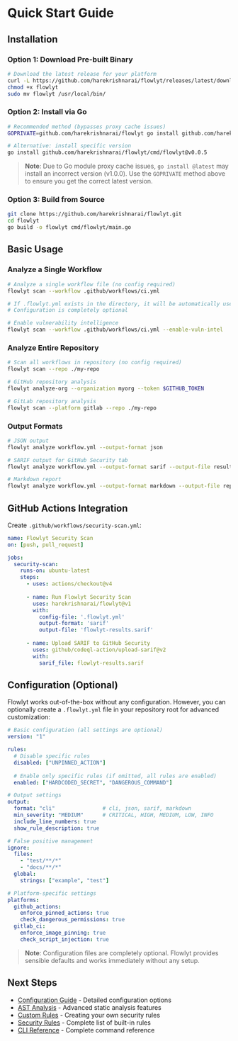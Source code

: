 # Quick Start Guide

## Installation

### Option 1: Download Pre-built Binary
```bash
# Download the latest release for your platform
curl -L https://github.com/harekrishnarai/flowlyt/releases/latest/download/flowlyt-linux-amd64 -o flowlyt
chmod +x flowlyt
sudo mv flowlyt /usr/local/bin/
```

### Option 2: Install via Go
```bash
# Recommended method (bypasses proxy cache issues)
GOPRIVATE=github.com/harekrishnarai/flowlyt go install github.com/harekrishnarai/flowlyt/cmd/flowlyt@latest

# Alternative: install specific version
go install github.com/harekrishnarai/flowlyt/cmd/flowlyt@v0.0.5
```

> **Note**: Due to Go module proxy cache issues, `go install @latest` may install an incorrect version (v1.0.0). Use the `GOPRIVATE` method above to ensure you get the correct latest version.

### Option 3: Build from Source
```bash
git clone https://github.com/harekrishnarai/flowlyt.git
cd flowlyt
go build -o flowlyt cmd/flowlyt/main.go
```

## Basic Usage

### Analyze a Single Workflow
```bash
# Analyze a single workflow file (no config required)
flowlyt scan --workflow .github/workflows/ci.yml

# If .flowlyt.yml exists in the directory, it will be automatically used
# Configuration is completely optional

# Enable vulnerability intelligence
flowlyt scan --workflow .github/workflows/ci.yml --enable-vuln-intel
```

### Analyze Entire Repository
```bash
# Scan all workflows in repository (no config required)
flowlyt scan --repo ./my-repo

# GitHub repository analysis
flowlyt analyze-org --organization myorg --token $GITHUB_TOKEN

# GitLab repository analysis  
flowlyt scan --platform gitlab --repo ./my-repo
```

### Output Formats
```bash
# JSON output
flowlyt analyze workflow.yml --output-format json

# SARIF output for GitHub Security tab
flowlyt analyze workflow.yml --output-format sarif --output-file results.sarif

# Markdown report
flowlyt analyze workflow.yml --output-format markdown --output-file report.md
```

## GitHub Actions Integration

Create `.github/workflows/security-scan.yml`:

```yaml
name: Flowlyt Security Scan
on: [push, pull_request]

jobs:
  security-scan:
    runs-on: ubuntu-latest
    steps:
      - uses: actions/checkout@v4
      
      - name: Run Flowlyt Security Scan
        uses: harekrishnarai/flowlyt@v1
        with:
          config-file: '.flowlyt.yml'
          output-format: 'sarif'
          output-file: 'flowlyt-results.sarif'
          
      - name: Upload SARIF to GitHub Security
        uses: github/codeql-action/upload-sarif@v2
        with:
          sarif_file: flowlyt-results.sarif
```

## Configuration (Optional)

Flowlyt works out-of-the-box without any configuration. However, you can optionally create a `.flowlyt.yml` file in your repository root for advanced customization:

```yaml
# Basic configuration (all settings are optional)
version: "1"

rules:
  # Disable specific rules
  disabled: ["UNPINNED_ACTION"]
  
  # Enable only specific rules (if omitted, all rules are enabled)
  enabled: ["HARDCODED_SECRET", "DANGEROUS_COMMAND"]

# Output settings
output:
  format: "cli"               # cli, json, sarif, markdown
  min_severity: "MEDIUM"      # CRITICAL, HIGH, MEDIUM, LOW, INFO
  include_line_numbers: true
  show_rule_description: true

# False positive management
ignore:
  files:
    - "test/**/*"
    - "docs/**/*"
  global:
    strings: ["example", "test"]

# Platform-specific settings
platforms:
  github_actions:
    enforce_pinned_actions: true
    check_dangerous_permissions: true
  gitlab_ci:
    enforce_image_pinning: true
    check_script_injection: true
```

> **Note**: Configuration files are completely optional. Flowlyt provides sensible defaults and works immediately without any setup.

## Next Steps

- [Configuration Guide](configuration.md) - Detailed configuration options
- [AST Analysis](ast-analysis.md) - Advanced static analysis features
- [Custom Rules](custom-rules.md) - Creating your own security rules
- [Security Rules](security-rules.md) - Complete list of built-in rules
- [CLI Reference](cli-reference.md) - Complete command reference
